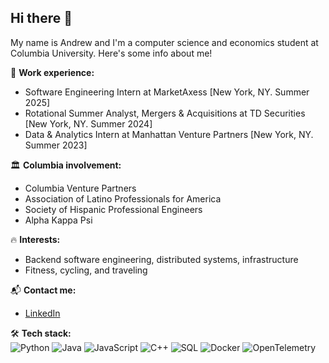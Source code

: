 ## Hi there 👋

My name is Andrew and I'm a computer science and economics student at Columbia University. Here's some info about me!  

💼 **Work experience:**  
- Software Engineering Intern at MarketAxess [New York, NY. Summer 2025]  
- Rotational Summer Analyst, Mergers & Acquisitions at TD Securities [New York, NY. Summer 2024]  
- Data & Analytics Intern at Manhattan Venture Partners [New York, NY. Summer 2023]  

🏛️ **Columbia involvement:**  
- Columbia Venture Partners
- Association of Latino Professionals for America
- Society of Hispanic Professional Engineers
- Alpha Kappa Psi

🔥 **Interests:**  
- Backend software engineering, distributed systems, infrastructure
- Fitness, cycling, and traveling 

📬 **Contact me:**  
- [LinkedIn](https://www.linkedin.com/in/andrew-paternostro)  

🛠️ **Tech stack:**  
![Python](https://img.shields.io/badge/Python-3776AB?logo=python&logoColor=white)
![Java](https://img.shields.io/badge/Java-ED8B00?logo=java&logoColor=white)
![JavaScript](https://img.shields.io/badge/JavaScript-F7DF1E?logo=javascript&logoColor=black)
![C++](https://img.shields.io/badge/C++-00599C?logo=c%2B%2B&logoColor=white)
![SQL](https://img.shields.io/badge/SQL-336791?logo=postgresql&logoColor=white)
![Docker](https://img.shields.io/badge/Docker-2496ED?logo=docker&logoColor=white)
![OpenTelemetry](https://img.shields.io/badge/OpenTelemetry-683D87?logo=opentelemetry&logoColor=white)
